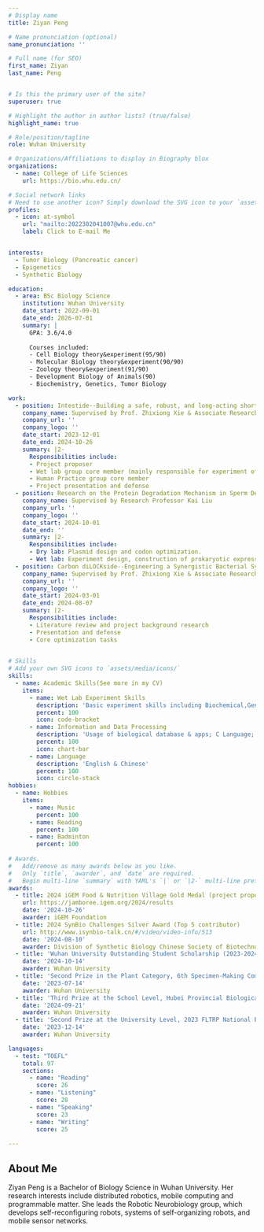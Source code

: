 ```yaml
---
# Display name
title: Ziyan Peng

# Name pronunciation (optional)
name_pronunciation: ''

# Full name (for SEO)
first_name: Ziyan
last_name: Peng


# Is this the primary user of the site?
superuser: true

# Highlight the author in author lists? (true/false)
highlight_name: true

# Role/position/tagline
role: Wuhan University 

# Organizations/Affiliations to display in Biography blox
organizations:
  - name: College of Life Sciences
    url: https://bio.whu.edu.cn/

# Social network links
# Need to use another icon? Simply download the SVG icon to your `assets/media/icons/` folder.
profiles:
  - icon: at-symbol
    url: "mailto:2022302041007@whu.edu.cn"
    label: Click to E-mail Me


interests:
  - Tumor Biology (Pancreatic cancer)
  - Epigenetics
  - Synthetic Biology

education:
  - area: BSc Biology Science
    institution: Wuhan University
    date_start: 2022-09-01
    date_end: 2026-07-01
    summary: |
      GPA: 3.6/4.0
      
      Courses included:
      - Cell Biology theory&experiment(95/90)
      - Molecular Biology theory&experiment(90/90)
      - Zoology theory&experiment(91/90)
      - Development Biology of Animals(90)
      - Biochemistry, Genetics, Tumor Biology

work:
  - position: Intestide--Building a safe, robust, and long-acting short peptide drug delivery system in the intestine.
    company_name: Supervised by Prof. Zhixiong Xie & Associate Research Professor Lei Bai
    company_url: ''
    company_logo: ''
    date_start: 2023-12-01
    date_end: 2024-10-26
    summary: |2-
      Responsibilities include:
      - Project proposer
      - Wet lab group core member (mainly responsible for experiment of Adhesion module)
      - Human Practice group core member
      - Project presentation and defense
  - position: Research on the Protein Degradation Mechanism in Sperm Development
    company_name: Supervised by Research Professor Kai Liu
    company_url: ''
    company_logo: ''
    date_start: 2024-10-01
    date_end: ''
    summary: |2-
      Responsibilities include:
      - Dry lab: Plasmid design and codon optimization.
      - Wet lab: Experiment design, construction of prokaryotic expression systems for PSMA7 and PSMA8 proteins (antigens), induction and expression; protein purification and validation; antibody validation and purification.
  - position: Carbon diLOCKside--Engineering a Synergistic Bacterial System with Urease and Carbonic Anhydrase for High-Calcium Wastewater Treatment
    company_name: Supervised by Prof. Zhixiong Xie & Associate Research Professor Lei Bai
    company_url: ''
    company_logo: ''
    date_start: 2024-03-01
    date_end: 2024-08-07
    summary: |2-
      Responsibilities include:
      - Literature review and project background research
      - Presentation and defense
      - Core optimization tasks
 

# Skills
# Add your own SVG icons to `assets/media/icons/`
skills:
  - name: Academic Skills(See more in my CV)
    items:
      - name: Wet Lab Experiment Skills
        description: 'Basic experiment skills including Biochemical,Genetic& Cell biological experiment, Anatomy experiment, etc.'
        percent: 100
        icon: code-bracket
      - name: Information and Data Processing
        description: 'Usage of biological database & apps; C Language; graphic making, etc.'
        percent: 100
        icon: chart-bar
      - name: Language
        description: 'English & Chinese'
        percent: 100
        icon: circle-stack
hobbies:
  - name: Hobbies
    items:
      - name: Music
        percent: 100
      - name: Reading
        percent: 100
      - name: Badminton
        percent: 100
   
# Awards.
#   Add/remove as many awards below as you like.
#   Only `title`, `awarder`, and `date` are required.
#   Begin multi-line `summary` with YAML's `|` or `|2-` multi-line prefix and indent 2 spaces below.
awards:
  - title: 2024 iGEM Food & Nutrition Village Gold Medal (project proposer,Top 5 contributor )
    url: https://jamboree.igem.org/2024/results
    date: '2024-10-26'
    awarder: iGEM Foundation
  - title: 2024 SynBio Challenges Silver Award (Top 5 contributor)
    url: http://www.isynbio-talk.cn/#/video/video-info/513
    date: '2024-08-10'
    awarder: Division of Synthetic Biology Chinese Society of Biotechnology
  - title: 'Wuhan University Outstanding Student Scholarship (2023-2024)'
    date: '2024-10-14'
    awarder: Wuhan University
  - title: 'Second Prize in the Plant Category, 6th Specimen-Making Competition(Specimen archived in the specimem museum of Wuhan university)'
    date: '2023-07-14'
    awarder: Wuhan University
  - title: 'Third Prize at the School Level, Hubei Provincial Biological Experiment Skills Competition for College Students'
    date: '2024-09-21'
    awarder: Wuhan University
  - title: 'Second Prize at the University Level, 2023 FLTRP National English Competition for College Students'
    date: '2023-12-14'
    awarder: Wuhan University

languages:
  - test: "TOEFL"
    total: 97
    sections:
      - name: "Reading"
        score: 26
      - name: "Listening"
        score: 28
      - name: "Speaking"
        score: 23
      - name: "Writing"
        score: 25
  
---
```


## About Me

Ziyan Peng is a Bachelor of Biology Science in Wuhan University. Her research interests include distributed robotics, mobile computing and programmable matter. She leads the Robotic Neurobiology group, which develops self-reconfiguring robots, systems of self-organizing robots, and mobile sensor networks.
